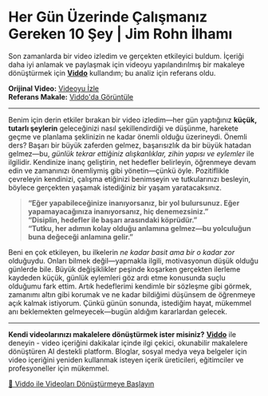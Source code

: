 # Her Gün Üzerinde Çalışmanız Gereken 10 Şey | Jim Rohn İlhamı

Son zamanlarda bir video izledim ve gerçekten etkileyici buldum. İçeriği daha iyi anlamak ve paylaşmak için videoyu yapılandırılmış bir makaleye dönüştürmek için **[Viddo](https://viddo.pro/)** kullandım; bu analiz için referans oldu.

**Orijinal Video:** [Videoyu İzle](https://www.youtube.com/watch?v=pWfGD883EME)  
**Referans Makale:** [Viddo'da Görüntüle](https://viddo.pro/zh/video-result/c392df1a-02ef-4479-b163-77c161517b16)

---

Benim için derin etkiler bırakan bir video izledim—her gün yaptığınız **küçük, tutarlı şeylerin** geleceğinizi nasıl şekillendirdiği ve düşünme, harekete geçme ve planlama şeklinizin ne kadar önemli olduğu üzerineydi. Önemli ders? Başarı bir büyük zaferden gelmez, başarısızlık da bir büyük hatadan gelmez—bu, *günlük tekrar ettiğiniz alışkanlıklar, zihin yapısı ve eylemler* ile ilgilidir. Kendinize inanç geliştirin, net hedefler belirleyin, öğrenmeye devam edin ve zamanınızı önemliymiş gibi yönetin—çünkü öyle. Pozitiflikle çevreleyin kendinizi, çalışma etiğinizi benimseyin ve tutkularınızı besleyin, böylece gerçekten yaşamak istediğiniz bir yaşam yaratacaksınız.

> **“Eğer yapabileceğinize inanıyorsanız, bir yol bulursunuz. Eğer yapamayacağınıza inanıyorsanız, hiç denemezsiniz.”**  
> **“Disiplin, hedefler ile başarı arasındaki köprüdür.”**  
> **“Tutku, her adımın kolay olduğu anlamına gelmez—bu yolculuğun buna değeceği anlamına gelir.”**

Beni en çok etkileyen, bu ilkelerin *ne kadar basit ama bir o kadar zor* olduğuydu. Onları bilmek değil—yapmakla ilgili, motivasyonun düşük olduğu günlerde bile. Büyük değişiklikler peşinde koşarken gerçekten ilerleme kaydeden küçük, günlük eylemleri göz ardı etme konusunda suçlu olduğumu fark ettim. Artık hedeflerimi kendimle bir sözleşme gibi görmek, zamanımı altın gibi korumak ve ne kadar bildiğimi düşünsem de öğrenmeye açık kalmak istiyorum. Çünkü günün sonunda, istediğim hayat, mükemmel anı beklemekten gelmeyecek—bugün aldığım kararlardan gelecek.

---

**Kendi videolarınızı makalelere dönüştürmek ister misiniz?** **[Viddo](https://viddo.pro/)** ile deneyin - video içeriğini dakikalar içinde ilgi çekici, okunabilir makalelere dönüştüren AI destekli platform. Bloglar, sosyal medya veya belgeler için video içeriğini yeniden kullanmak isteyen içerik üreticileri, eğitimciler ve profesyoneller için mükemmel.

[🚀 Viddo ile Videoları Dönüştürmeye Başlayın](https://viddo.pro/)